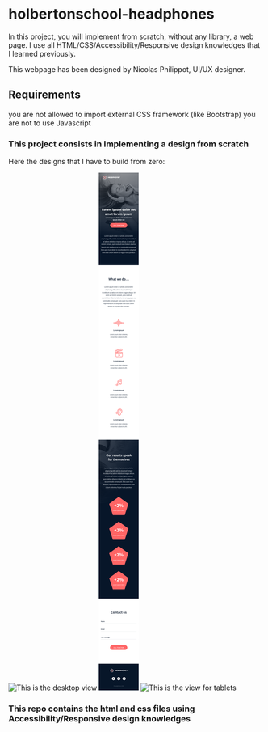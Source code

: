 # holbertonschool-headphones
In this project, you will implement from scratch, without any library, a web page. I use all HTML/CSS/Accessibility/Responsive design knowledges that I learned previously.

This webpage has been designed by Nicolas Philippot, UI/UX designer.
## Requirements
you are not allowed to import external CSS framework (like Bootstrap)
you are not to use Javascript

### This project consists in Implementing a design from scratch

Here the designs that I have to build from zero:

![This is the desktop view](designs/01_headphones_desktop@2x.png)
![This is the view for mobile devices](designs/01_headphones_mobile@2x.png)
![This is the view for tablets](designs/01_headphones_tablet@2x.png)

### This repo contains the html and css files using Accessibility/Responsive design knowledges